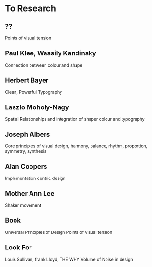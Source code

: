 # To Research

## ??
Points of visual tension

## Paul Klee, Wassily Kandinsky
Connection between colour and shape 

## Herbert Bayer
Clean, Powerful Typography 

## Laszlo Moholy-Nagy
Spatial Relationships and integration of shaper colour and typography 

## Joseph Albers
Core principles of visual design, harmony, balance, rhythm, proportion, symmetry, synthesis 

## Alan Coopers 
 Implementation centric design
 
## Mother Ann Lee
 Shaker movement
 
## Book
Universal Principles of Design
Points of visual tension

## Look For
Louis Sullivan, frank Lloyd,
THE WHY
Volume of Noise in design



